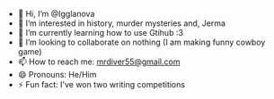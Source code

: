 - 👋 Hi, I’m @Igglanova
- 👀 I’m interested in history, murder mysteries and, Jerma
- 🌱 I’m currently learning how to use Gtihub :3
- 💞️ I’m looking to collaborate on nothing (I am making funny cowboy game)
- 📫 How to reach me: mrdiver55@gmail.com
- 😄 Pronouns: He/Him
- ⚡ Fun fact: I've won two writing competitions

<!---
Igglanova/Igglanova is a ✨ special ✨ repository because its `README.md` (this file) appears on your GitHub profile.
You can click the Preview link to take a look at your changes.
--->
